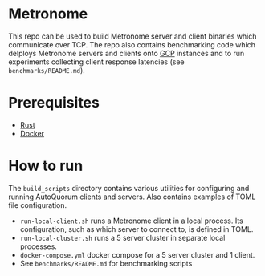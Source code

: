 # Metronome
This repo can be used to build Metronome server and client binaries which communicate over TCP. The repo also contains benchmarking code which delploys Metronome servers and clients onto [GCP](https://cloud.google.com) instances and to run experiments collecting client response latencies (see `benchmarks/README.md`).

# Prerequisites
 - [Rust](https://www.rust-lang.org/tools/install)
 - [Docker](https://www.docker.com/)

# How to run
The `build_scripts` directory contains various utilities for configuring and running AutoQuorum clients and servers. Also contains examples of TOML file configuration.
 - `run-local-client.sh` runs a Metronome client in a local process. Its configuration, such as which server to connect to, is defined in TOML.
 - `run-local-cluster.sh` runs a 5 server cluster in separate local processes.
 - `docker-compose.yml` docker compose for a 5 server cluster and 1 client.
 - See `benchmarks/README.md` for benchmarking scripts 
